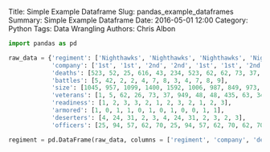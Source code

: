 Title: Simple Example Dataframe
Slug: pandas_example_dataframes
Summary: Simple Example Dataframe
Date: 2016-05-01 12:00
Category: Python
Tags: Data Wrangling
Authors: Chris Albon




```python
import pandas as pd
```


```python
raw_data = {'regiment': ['Nighthawks', 'Nighthawks', 'Nighthawks', 'Nighthawks', 'Dragoons', 'Dragoons', 'Dragoons', 'Dragoons', 'Scouts', 'Scouts', 'Scouts', 'Scouts'], 
            'company': ['1st', '1st', '2nd', '2nd', '1st', '1st', '2nd', '2nd','1st', '1st', '2nd', '2nd'], 
            'deaths': [523, 52, 25, 616, 43, 234, 523, 62, 62, 73, 37, 35], 
            'battles': [5, 42, 2, 2, 4, 7, 8, 3, 4, 7, 8, 9], 
            'size': [1045, 957, 1099, 1400, 1592, 1006, 987, 849, 973, 1005, 1099, 1523],
            'veterans': [1, 5, 62, 26, 73, 37, 949, 48, 48, 435, 63, 345],
            'readiness': [1, 2, 3, 3, 2, 1, 2, 3, 2, 1, 2, 3],
            'armored': [1, 0, 1, 1, 0, 1, 0, 1, 0, 0, 1, 1],
            'deserters': [4, 24, 31, 2, 3, 4, 24, 31, 2, 3, 2, 3],
            'officers': [25, 94, 57, 62, 70, 25, 94, 57, 62, 70, 62, 70]}

regiment = pd.DataFrame(raw_data, columns = ['regiment', 'company', 'deaths', 'battles', 'size', 'veterans', 'readiness', 'armored', 'deserters', 'officers'])
```
